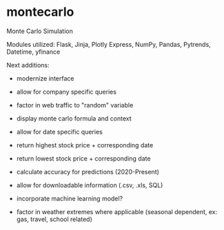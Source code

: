 # montecarlo
Monte Carlo Simulation

Modules utilized: Flask, Jinja, Plotly Express, NumPy, Pandas, Pytrends, Datetime, yfinance

Next additions: 
- modernize interface
- allow for company specific queries
- factor in web traffic to "random" variable
- display monte carlo formula and context

- allow for date specific queries
- return highest stock price + corresponding date
- return lowest stock price + corresponding date
- calculate accuracy for predictions (2020-Present)


- allow for downloadable information (.csv, .xls, SQL)
- incorporate machine learning model?
- factor in weather extremes where applicable (seasonal dependent, ex: gas, travel, school related)